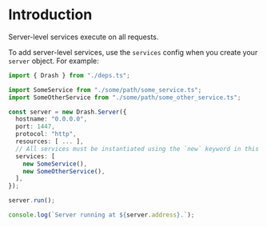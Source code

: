# Introduction

Server-level services execute on all requests.

To add server-level services, use the `services` config when you create your
`server` object. For example:

```typescript
import { Drash } from "./deps.ts";

import SomeService from "./some/path/some_service.ts";
import SomeOtherService from "./some/path/some_other_service.ts";

const server = new Drash.Server({
  hostname: "0.0.0.0",
  port: 1447,
  protocol: "http",
  resources: [ ... ],
  // All services must be instantiated using the `new` keyword in this array
  services: [
    new SomeService(),
    new SomeOtherService(),
  ],
});

server.run();

console.log(`Server running at ${server.address}.`);
```
